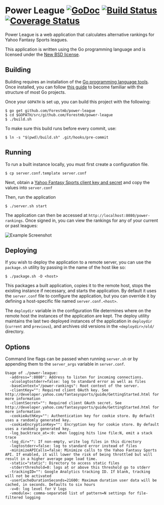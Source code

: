 # Power League [![GoDoc](https://godoc.org/github.com/Forestmb/power-league?status.png)](https://godoc.org/github.com/Forestmb/power-league) [![Build Status](https://travis-ci.org/Forestmb/power-league.png?branch=master)](https://travis-ci.org/Forestmb/power-league) [![Coverage Status](https://coveralls.io/repos/Forestmb/power-league/badge.png?branch=master)](https://coveralls.io/r/Forestmb/power-league?branch=master) #

Power League is a web application that calculates alternative rankings for
Yahoo Fantasy Sports leagues.

This application is written using the Go programming language and is licensed
under the [New BSD license](
https://github.com/Forestmb/power-league/blob/master/LICENSE).

## Building ##

Building requires an installation of the [Go programming language tools](
https://golang.org/doc/install). Once installed, you can follow [this guide](
https://golang.org/doc/code.html) to become familiar with the structure of
most Go projects.

Once your `GOPATH` is set up, you can build this project with the following:

    $ go get github.com/Forestmb/power-league
    $ cd $GOPATH/src/github.com/Forestmb/power-league
    $ ./build.sh

To make sure this build runs before every commit, use:

    $ ln -s "$(pwd)/build.sh" .git/hooks/pre-commit

## Running ##

To run a built instance locally, you must first create a configuration file.

    $ cp server.conf.template server.conf

Next, obtain a [Yahoo Fantasy Sports client key and secret](
http://developer.yahoo.com/fantasysports/guide/GettingStarted.html) and copy
the values into `server.conf`

Then, run the application

    $ ./server.sh start

The application can then be accessed at `http://localhost:8080/power-rankings`.
Once signed in, you can view the rankings for any of your current or past leagues:

![Example Screenshot](https://raw.github.com/Forestmb/power-league/master/doc/screenshots/rankings.png)

## Deploying ##

If you wish to deploy the application to a remote server, you can use the
`package.sh` utility by passing in the name of the host like so:

    $ ./package.sh -D <host>

This packages a built application, copies it to the remote host, stops
the existing instance if necessary, and starts the application. By default it
uses the `server.conf` file to configure the application, but you can override
it by defining a host-specific file named `server.conf.<host>`.

The `deploydir` variable in the configuration file determines where on the
remote host the instances of the application are kept. The deploy utility
maintains the last two deployed instances of the application in `deploydir`
(`current` and `previous`), and archives old versions in the
`<deploydir>/old/` directory.

## Options ##

Command line flags can be passed when running `server.sh` or by appending them
to the `server_args` variable in `server.conf`.

    Usage of ./power-league:
      -address=":8080": Address to listen for incoming connections.
      -alsologtostderr=false: log to standard error as well as files
      -baseContext="/power-rankings": Root context of the server.
      -clientKey="": Required client OAuth key. See http://developer.yahoo.com/fantasysports/guide/GettingStarted.html for more information
      -clientSecret="": Required client OAuth secret. See http://developer.yahoo.com/fantasysports/guide/GettingStarted.html for more information
      -cookieAuthKey="": Authentication key for cookie store. By default uses a randomly generated key.
      -cookieEncryptionKey="": Encryption key for cookie store. By default uses a randomly generated key.
      -log_backtrace_at=:0: when logging hits line file:N, emit a stack trace
      -log_dir="": If non-empty, write log files in this directory
      -logtostderr=false: log to standard error instead of files
      -minimizeAPICalls=false: Minimize calls to the Yahoo Fantasy Sports API. If enabled, it will lower the risk of being throttled but will result in a higher average page load time.
      -static="static": Directory to access static files
      -stderrthreshold=0: logs at or above this threshold go to stderr
      -trackingID="": Google Analytics tracking ID. If blank, tracking will not be activated
      -userCacheDurationSeconds=21600: Maximum duration user data will be cached, in seconds. Defaults to six hours
      -v=0: log level for V logs
      -vmodule=: comma-separated list of pattern=N settings for file-filtered logging
